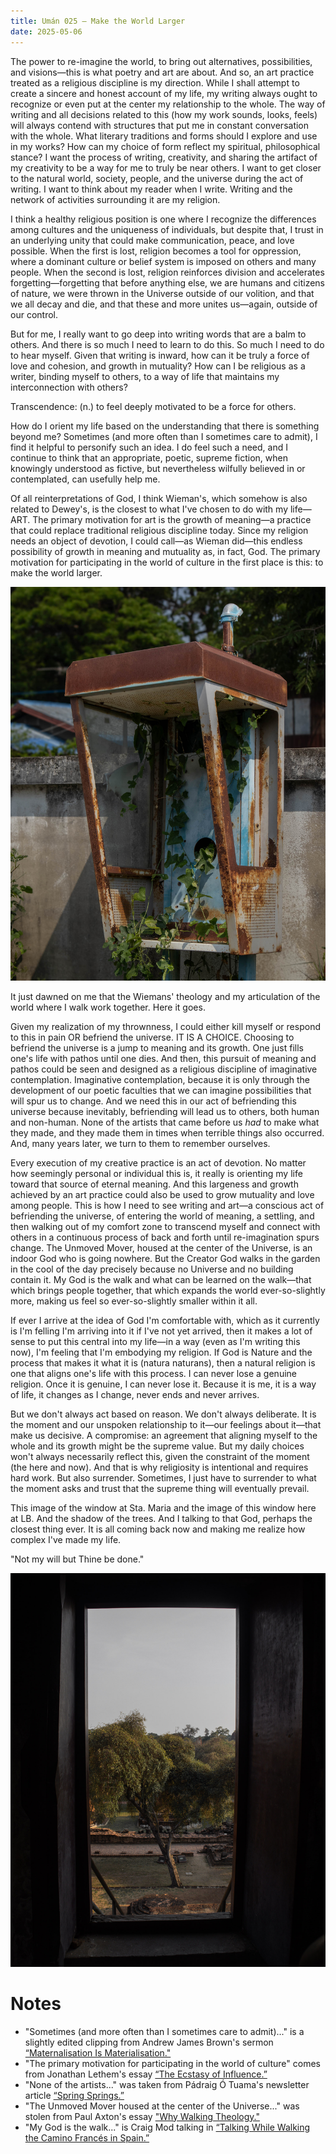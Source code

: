 ```yaml
---
title: Umán 025 — Make the World Larger
date: 2025-05-06
---
```


The power to re-imagine the world, to bring out alternatives, possibilities, and visions—this is what poetry and art are about. And so, an art practice treated as a religious discipline is my direction. While I shall attempt to create a sincere and honest account of my life, my writing always ought to recognize or even put at the center my relationship to the whole. The way of writing and all decisions related to this (how my work sounds, looks, feels) will always contend with structures that put me in constant conversation with the whole. What literary traditions and forms should I explore and use in my works? How can my choice of form reflect my spiritual, philosophical stance? I want the process of writing, creativity, and sharing the artifact of my creativity to be a way for me to truly be near others. I want to get closer to the natural world, society, people, and the universe during the act of writing. I want to think about my reader when I write. Writing and the network of activities surrounding it are my religion.

I think a healthy religious position is one where I recognize the differences among cultures and the uniqueness of individuals, but despite that, I trust in an underlying unity that could make communication, peace, and love possible. When the first is lost, religion becomes a tool for oppression, where a dominant culture or belief system is imposed on others and many people. When the second is lost, religion reinforces division and accelerates forgetting—forgetting that before anything else, we are humans and citizens of nature, we were thrown in the Universe outside of our volition, and that we all decay and die, and that these and more unites us—again, outside of our control.

But for me, I really want to go deep into writing words that are a balm to others. And there is so much I need to learn to do this. So much I need to do to hear myself. Given that writing is inward, how can it be truly a force of love and cohesion, and growth in mutuality? How can I be religious as a writer, binding myself to others, to a way of life that maintains my interconnection with others?

Transcendence: (n.) to feel deeply motivated to be a force for others.

How do I orient my life based on the understanding that there is something beyond me? Sometimes (and more often than I sometimes care to admit), I find it helpful to personify such an idea. I do feel such a need, and I continue to think that an appropriate, poetic, supreme fiction, when knowingly understood as fictive, but nevertheless wilfully believed in or contemplated, can usefully help me.

Of all reinterpretations of God, I think Wieman's, which somehow is also related to Dewey's, is the closest to what I've chosen to do with my life—ART. The primary motivation for art is the growth of meaning—a practice that could replace traditional religious discipline today. Since my religion needs an object of devotion, I could call—as Wieman did—this endless possibility of growth in meaning and mutuality as, in fact, God. The primary motivation for participating in the world of culture in the first place is this: to make the world larger.

![Rusty phone booth](images/20250311-113859-thailand-ayutthaya-phone-booth.jpg)

It just dawned on me that the Wiemans' theology and my articulation of the world where I walk work together. Here it goes.

Given my realization of my thrownness, I could either kill myself or respond to this in pain OR befriend the universe. IT IS A CHOICE. Choosing to befriend the universe is a jump to meaning and its growth. One just fills one's life with pathos until one dies. And then, this pursuit of meaning and pathos could be seen and designed as a religious discipline of imaginative contemplation. Imaginative contemplation, because it is only through the development of our poetic faculties that we can imagine possibilities that will spur us to change. And we need this in our act of befriending this universe because inevitably, befriending will lead us to others, both human and non-human. None of the artists that came before us _had_ to make what they made, and they made them in times when terrible things also occurred. And, many years later, we turn to them to remember ourselves.

Every execution of my creative practice is an act of devotion. No matter how seemingly personal or individual this is, it really is orienting my life toward that source of eternal meaning. And this largeness and growth achieved by an art practice could also be used to grow mutuality and love among people. This is how I need to see writing and art—a conscious act of befriending the universe, of entering the world of meaning, a settling, and then walking out of my comfort zone to transcend myself and connect with others in a continuous process of back and forth until re-imagination spurs change. The Unmoved Mover, housed at the center of the Universe, is an indoor God who is going nowhere. But the Creator God walks in the garden in the cool of the day precisely because no Universe and no building contain it. My God is the walk and what can be learned on the walk—that which brings people together, that which expands the world ever-so-slightly more, making us feel so ever-so-slightly smaller within it all.

If ever I arrive at the idea of God I'm comfortable with, which as it currently is I'm felling I'm arriving into it if I've not yet arrived, then it makes a lot of sense to put this central into my life—in a way (even as I'm writing this now), I'm feeling that I'm embodying my religion. If God is Nature and the process that makes it what it is (natura naturans), then a natural religion is one that aligns one's life with this process. I can never lose a genuine religion. Once it is genuine, I can never lose it. Because it is me, it is a way of life, it changes as I change, never ends and never arrives.

But we don't always act based on reason. We don't always deliberate. It is the moment and our unspoken relationship to it—our feelings about it—that make us decisive. A compromise: an agreement that aligning myself to the whole and its growth might be the supreme value. But my daily choices won't always necessarily reflect this, given the constraint of the moment (the here and now). And that is why religiosity is intentional and requires hard work. But also surrender. Sometimes, I just have to surrender to what the moment asks and trust that the supreme thing will eventually prevail.

This image of the window at Sta. Maria and the image of this window here at LB. And the shadow of the trees. And I talking to that God, perhaps the closest thing ever. It is all coming back now and making me realize how complex I've made my life.

"Not my will but Thine be done."

![Window view at an Ayutthaya wat](images/20250311-061201-thailand-ayutthaya-window-view.jpg)

# Notes

- "Sometimes (and more often than I sometimes care to admit)..." is a slightly edited clipping from Andrew James Brown's sermon [“Maternalisation Is Materialisation."](https://andrewjbrown.blogspot.com/2025/03/maternalisation-is-materialisationa.html)
- "The primary motivation for participating in the world of culture" comes from Jonathan Lethem's essay [“The Ecstasy of Influence.”](https://harpers.org/archive/2007/02/the-ecstasy-of-influence/)
- "None of the artists..." was taken from Pádraig Ó Tuama's newsletter article [“Spring Springs.”](https://poetryunbound.substack.com/p/spring-springs)
- "The Unmoved Mover housed at the center of the Universe..." was stolen from Paul Axton's essay ["Why Walking Theology."](https://forgingploughshares.org/2018/08/02/why-walking-theology/)
- "My God is the walk..." is Craig Mod talking in [“Talking While Walking the Camino Francés in Spain.”](https://craigmod.com/ridgeline/205/)
